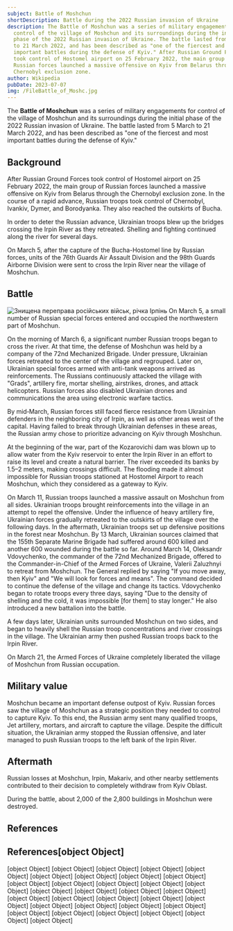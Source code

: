 ```yaml
---
subject: Battle of Moshchun
shortDescription: Battle during the 2022 Russian invasion of Ukraine
description: The Battle of Moshchun was a series of military engagements for
  control of the village of Moshchun and its surroundings during the initial
  phase of the 2022 Russian invasion of Ukraine. The battle lasted from 5 March
  to 21 March 2022, and has been described as "one of the fiercest and most
  important battles during the defense of Kyiv." After Russian Ground Forces
  took control of Hostomel airport on 25 February 2022, the main group of
  Russian forces launched a massive offensive on Kyiv from Belarus through the
  Chernobyl exclusion zone.
author: Wikipedia
pubDate: 2023-07-07
img: /FileBattle_of_Moshc.jpg
---
```


The **Battle of Moshchun** was a series of military engagements for control of the village of Moshchun and its surroundings during the initial phase of the 2022 Russian invasion of Ukraine. The battle lasted from 5 March to 21 March 2022, and has been described as "one of the fiercest and most important battles during the defense of Kyiv."

## Background
After Russian Ground Forces took control of Hostomel airport on 25 February 2022, the main group of Russian forces launched a massive offensive on Kyiv from Belarus through the Chernobyl exclusion zone. In the course of a rapid advance, Russian troops took control of Chernobyl, Ivankiv, Dymer, and Borodyanka. They also reached the outskirts of Bucha.

In order to deter the Russian advance, Ukrainian troops blew up the bridges crossing the Irpin River as they retreated. Shelling and fighting continued along the river for several days.

On March 5, after the capture of the Bucha-Hostomel line by Russian forces, units of the 76th Guards Air Assault Division and the 98th Guards Airborne Division were sent to cross the Irpin River near the village of Moshchun.

## Battle
![Знищена переправа російських військ, річка Ірпінь](https://wikipedia.org/wiki/Special:Redirect/file/%D0%97%D0%BD%D0%B8%D1%89%D0%B5%D0%BD%D0%B0_%D0%BF%D0%B5%D1%80%D0%B5%D0%BF%D1%80%D0%B0%D0%B2%D0%B0_%D1%80%D0%BE%D1%81%D1%96%D0%B9%D1%81%D1%8C%D0%BA%D0%B8%D1%85_%D0%B2%D1%96%D0%B9%D1%81%D1%8C%D0%BA%2C_%D1%80%D1%96%D1%87%D0%BA%D0%B0_%D0%86%D1%80%D0%BF%D1%96%D0%BD%D1%8C.jpg?)
On March 5, a small number of Russian special forces entered and occupied the northwestern part of Moshchun.

On the morning of March 6, a significant number Russian troops began to cross the river. At that time, the defense of Moshchun was held by a company of the 72nd Mechanized Brigade. Under pressure, Ukrainian forces retreated to the center of the village and regrouped. Later on, Ukrainian special forces armed with anti-tank weapons arrived as reinforcements. The Russians continuously attacked the village with "Grads", artillery fire, mortar shelling, airstrikes, drones, and attack helicopters. Russian forces also disabled Ukrainian drones and communications the area using electronic warfare tactics.

By mid‐March, Russian forces still faced fierce resistance from Ukrainian defenders in the neighboring city of Irpin, as well as other areas west of the capital. Having failed to break through Ukrainian defenses in these areas, the Russian army chose to prioritize advancing on Kyiv through Moshchun.

At the beginning of the war, part of the Kozarovichi dam was blown up to allow water from the Kyiv reservoir to enter the Irpin River in an effort to raise its level and create a natural barrier. The river exceeded its banks by 1.5–2 meters, making crossings difficult. The flooding made it almost impossible for Russian troops stationed at Hostomel Airport to reach Moshchun, which they considered as a gateway to Kyiv.

On March 11, Russian troops launched a massive assault on Moshchun from all sides. Ukrainian troops brought reinforcements into the village in an attempt to repel the offensive. Under the influence of heavy artillery fire, Ukrainian forces gradually retreated to the outskirts of the village over the following days. In the aftermath, Ukrainian troops set up defensive positions in the forest near Moshchun. By 13 March, Ukrainian sources claimed that the 155th Separate Marine Brigade had suffered around 600 killed and another 600 wounded during the battle so far. Around March 14, Oleksandr Vdovychenko, the commander of the 72nd Mechanized Brigade, offered to the Commander-in-Chief of the Armed Forces of Ukraine, Valerii Zaluzhnyi to retreat from Moshchun. The General replied by saying "If you move away, then Kyiv" and "We will look for forces and means". The command decided to continue the defense of the village and change its tactics. Vdovychenko began to rotate troops every three days, saying "Due to the density of shelling and the cold, it was impossible [for them] to stay longer." He also introduced a new battalion into the battle.

A few days later, Ukrainian units surrounded Moshchun on two sides, and began to heavily shell the Russian troop concentrations and river crossings in the village. The Ukrainian army then pushed Russian troops back to the Irpin River.

On March 21, the Armed Forces of Ukraine completely liberated the village of Moshchun from Russian occupation.

## Military value
Moshchun became an important defense outpost of Kyiv. Russian forces saw the village of Moshchun as a strategic position they needed to control to capture Kyiv. To this end, the Russian army sent many qualified troops, Jet artillery, mortars, and aircraft to capture the village. Despite the difficult situation, the Ukrainian army stopped the Russian offensive, and later managed to push Russian troops to the left bank of the Irpin River.

## Aftermath
Russian losses at Moshchun, Irpin, Makariv, and other nearby settlements contributed to their decision to completely withdraw from Kyiv Oblast.

During the battle, about 2,000 of the 2,800 buildings in Moshchun were destroyed.

## References
## References[object Object]
[object Object]
[object Object]
[object Object]
[object Object]
[object Object]
[object Object]
[object Object]
[object Object]
[object Object]
[object Object]
[object Object]
[object Object]
[object Object]
[object Object]
[object Object]
[object Object]
[object Object]
[object Object]
[object Object]
[object Object]
[object Object]
[object Object]
[object Object]
[object Object]
[object Object]
[object Object]
[object Object]
[object Object]
[object Object]
[object Object]
[object Object]
[object Object]
[object Object]